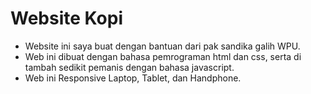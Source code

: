 # Website Kopi
- Website ini saya buat dengan bantuan dari pak sandika galih WPU.
- Web ini dibuat dengan bahasa pemrograman html dan css, serta di tambah sedikit pemanis dengan bahasa javascript.
- Web ini Responsive Laptop, Tablet, dan Handphone.
